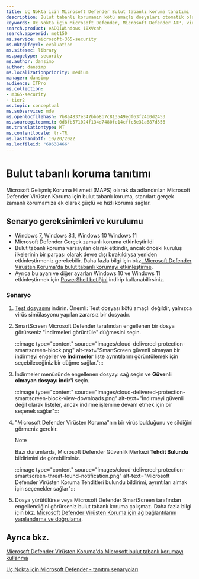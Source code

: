 ```yaml
---
title: Uç Nokta için Microsoft Defender Bulut tabanlı koruma tanıtımı
description: Bulut tabanlı korumanın kötü amaçlı dosyaları otomatik olarak nasıl algılayıp silebileceğini görün.
keywords: Uç Nokta için Microsoft Defender, Microsoft Defender ATP, virüs koruması, virüs algılama, virüs silme,
search.product: eADQiWindows 10XVcnh
search.appverid: met150
ms.service: microsoft-365-security
ms.mktglfcycl: evaluation
ms.sitesec: library
ms.pagetype: security
ms.author: dansimp
author: dansimp
ms.localizationpriority: medium
manager: dansimp
audience: ITPro
ms.collection:
- m365-security
- tier2
ms.topic: conceptual
ms.subservice: mde
ms.openlocfilehash: 7b8a4837e347bbb8b7c813549edf63f24b0d2453
ms.sourcegitcommit: 0d8fb571024f134d7480fe14cffc5e31a687d356
ms.translationtype: MT
ms.contentlocale: tr-TR
ms.lasthandoff: 10/20/2022
ms.locfileid: "68638466"
---
```

# <a name="cloud-delivered-protection-demonstration"></a>Bulut tabanlı koruma tanıtımı

Microsoft Gelişmiş Koruma Hizmeti (MAPS) olarak da adlandırılan Microsoft Defender Virüsten Koruma için bulut tabanlı koruma, standart gerçek zamanlı korumamıza ek olarak güçlü ve hızlı koruma sağlar.

## <a name="scenario-requirements-and-setup"></a>Senaryo gereksinimleri ve kurulumu

- Windows 7, Windows 8.1, Windows 10 Windows 11
- Microsoft Defender Gerçek zamanlı koruma etkinleştirildi
- Bulut tabanlı koruma varsayılan olarak etkindir, ancak önceki kuruluş ilkelerinin bir parçası olarak devre dışı bırakıldıysa yeniden etkinleştirmeniz gerekebilir. Daha fazla bilgi için bkz[. Microsoft Defender Virüsten Koruma'da bulut tabanlı korumayı etkinleştirme](/windows/threat-protection/windows-defender-antivirus/enable-cloud-protection-windows-defender-antivirus?ocid=wd-av-demo-cloud-middle).
- Ayrıca bu ayarı ve diğer ayarları Windows 10 ve Windows 11 etkinleştirmek için [PowerShell betiğini](https://www.powershellgallery.com/packages/WindowsDefender_InternalEvaluationSettings/) indirip kullanabilirsiniz.

### <a name="scenario"></a>Senaryo

1. [Test dosyasını](https://aka.ms/ioavtest) indirin. Önemli: Test dosyası kötü amaçlı değildir, yalnızca virüs simülasyonu yapılan zararsız bir dosyadır.

2. SmartScreen Microsoft Defender tarafından engellenen bir dosya görürseniz "İndirmeleri görüntüle" düğmesini seçin.

   :::image type="content" source="images/cloud-delivered-protection-smartscreen-block.png" alt-text="SmartScreen güvenli olmayan bir indirmeyi engeller ve **İndirmeler** liste ayrıntılarını görüntülemek için seçebileceğiniz bir düğme sağlar.":::

3. İndirmeler menüsünde engellenen dosyayı sağ seçin ve **Güvenli olmayan dosyayı indir'i** seçin.

   :::image type="content" source="images/cloud-delivered-protection-smartscreen-block-view-downloads.png" alt-text="İndirmeyi güvenli değil olarak listeler, ancak indirme işlemine devam etmek için bir seçenek sağlar":::

4. "Microsoft Defender Virüsten Koruma"nın bir virüs bulduğunu ve sildiğini görmeniz gerekir.

   > [!NOTE]
   >
   > Bazı durumlarda, Microsoft Defender Güvenlik Merkezi **Tehdit Bulundu** bildirimini de görebilirsiniz.

   :::image type="content" source="images/cloud-delivered-protection-smartscreen-threat-found-notification.png" alt-text="Microsoft Defender Virüsten Koruma Tehditleri bulundu bildirimi, ayrıntıları almak için seçenekler sağlar":::

5. Dosya yürütülürse veya Microsoft Defender SmartScreen tarafından engellendiğini görürseniz bulut tabanlı koruma çalışmaz. Daha fazla bilgi için bkz. [Microsoft Defender Virüsten Koruma için ağ bağlantılarını yapılandırma ve doğrulama](/windows/threat-protection/windows-defender-antivirus/configure-network-connections-windows-defender-antivirus?ocid=wd-av-demo-cloud-middle).

## <a name="see-also"></a>Ayrıca bkz.

[Microsoft Defender Virüsten Koruma'da Microsoft bulut tabanlı korumayı kullanma](/windows/threat-protection/windows-defender-antivirus/utilize-microsoft-cloud-protection-windows-defender-antivirus?ocid=wd-av-demo-cloud-bottom)

[Uç Nokta için Microsoft Defender - tanıtım senaryoları](defender-endpoint-demonstrations.md)
